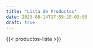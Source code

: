 ```yaml
---
title: "Lista de Productos"
date: 2023-08-14T17:59:20-03:00
draft: true
---
```

{{< productos-lista >}}